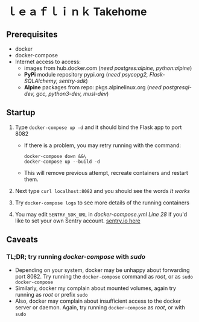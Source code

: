# ｌｅａｆｌｉｎｋ Takehome
## Prerequisites
* docker
* docker-compose
* Internet access to access:
  * images from hub.docker.com (*need postgres:alpine, python:alpine*)
  * **PyPi** module repository pypi.org (*need psycopg2, Flask-SQLAlchemy, sentry-sdk*)
  * **Alpine** packages from repo: pkgs.alpinelinux.org (*need postgresql-dev, gcc, python3-dev, musl-dev*)
## Startup
1. Type `docker-compose up -d` and it should bind the Flask app to port 8082
   * If there is a problem, you may retry running  with the command:
        ```
        docker-compose down &&\
        docker-compose up --build -d
        ```
    * This will remove previous attempt, recreate containers and restart them.

1. Next type `curl localhost:8082` and you should see the words _It works_
2. Try `docker-compose logs` to see more details of the running containers
3. You may edit `SENTRY_SDK_URL` in _docker-compose.yml_ *Line 28* if you'd like to set your own Sentry account. [sentry.io here](sentry.io)
## Caveats
### **TL;DR;** try running *docker-compose* with *sudo*
* Depending on your system, docker may be unhappy about forwarding port 8082. Try running the `docker-compose` command as *root*, or as `sudo docker-compose`
* Similarly, docker my complain about mounted volumes, again try running as *root* or prefix `sudo`
* Also, docker may complain about insufficient access to the docker server or daemon. Again, try running `docker-compose` as *root*, or with `sudo`